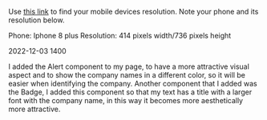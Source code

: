 Use [this link](https://www.webmobilefirst.com/en/devices/) to find your mobile devices resolution. Note your phone and its resolution below.

Phone: Iphone 8 plus
Resolution: 414 pixels width/736 pixels height

2022-12-03  1400

I added the Alert component to my page, to have a more attractive visual aspect and to show the company names in a different color, so it will be easier when identifying the company. Another component that I added was the Badge, I added this component so that my text has a title with a larger font with the company name, in this way it becomes more aesthetically more attractive.

